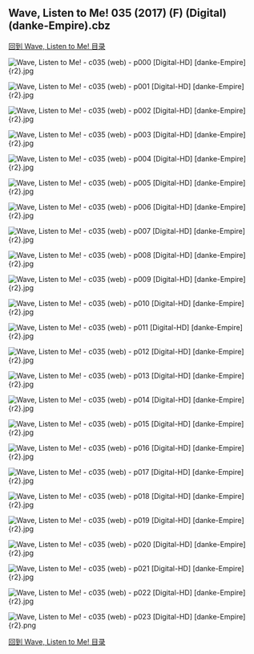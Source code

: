 ## Wave, Listen to Me! 035 (2017) (F) (Digital) (danke-Empire).cbz


[回到 Wave, Listen to Me! 目录](https://github.com/alicewish/markdown/blob/master/series/Wave-Listen-to-Me.md)


![Wave, Listen to Me! - c035 (web) - p000 [Digital-HD] [danke-Empire]{r2}.jpg](https://wx1.sinaimg.cn/large/6a9fdecagy1fm6dfqu6q2j21kw29dx6p.jpg)

![Wave, Listen to Me! - c035 (web) - p001 [Digital-HD] [danke-Empire]{r2}.jpg](https://wx1.sinaimg.cn/large/6a9fdecagy1fm6dfwl6t7j21kw28zx6p.jpg)

![Wave, Listen to Me! - c035 (web) - p002 [Digital-HD] [danke-Empire]{r2}.jpg](https://wx1.sinaimg.cn/large/6a9fdecagy1fm6dg2u294j21kw28z1ky.jpg)

![Wave, Listen to Me! - c035 (web) - p003 [Digital-HD] [danke-Empire]{r2}.jpg](https://wx1.sinaimg.cn/large/6a9fdecagy1fm6dg98syjj21kw28zb2a.jpg)

![Wave, Listen to Me! - c035 (web) - p004 [Digital-HD] [danke-Empire]{r2}.jpg](https://wx1.sinaimg.cn/large/6a9fdecagy1fm6dgfi978j21kw28zqv6.jpg)

![Wave, Listen to Me! - c035 (web) - p005 [Digital-HD] [danke-Empire]{r2}.jpg](https://wx1.sinaimg.cn/large/6a9fdecagy1fm6dgk0aebj21kw28znpd.jpg)

![Wave, Listen to Me! - c035 (web) - p006 [Digital-HD] [danke-Empire]{r2}.jpg](https://wx1.sinaimg.cn/large/6a9fdecagy1fm6dgpi7yoj21kw28z7wi.jpg)

![Wave, Listen to Me! - c035 (web) - p007 [Digital-HD] [danke-Empire]{r2}.jpg](https://wx1.sinaimg.cn/large/6a9fdecagy1fm6dgu3ep6j21kw28znpd.jpg)

![Wave, Listen to Me! - c035 (web) - p008 [Digital-HD] [danke-Empire]{r2}.jpg](https://wx1.sinaimg.cn/large/6a9fdecagy1fm6dh0vidpj21kw28zkjm.jpg)

![Wave, Listen to Me! - c035 (web) - p009 [Digital-HD] [danke-Empire]{r2}.jpg](https://wx1.sinaimg.cn/large/6a9fdecagy1fm6dh6px1aj21kw28ze82.jpg)

![Wave, Listen to Me! - c035 (web) - p010 [Digital-HD] [danke-Empire]{r2}.jpg](https://wx1.sinaimg.cn/large/6a9fdecagy1fm6dhbjifvj21kw28zx6p.jpg)

![Wave, Listen to Me! - c035 (web) - p011 [Digital-HD] [danke-Empire]{r2}.jpg](https://wx1.sinaimg.cn/large/6a9fdecagy1fm6dhgw4v4j21kw28z4qq.jpg)

![Wave, Listen to Me! - c035 (web) - p012 [Digital-HD] [danke-Empire]{r2}.jpg](https://wx1.sinaimg.cn/large/6a9fdecagy1fm6dhlv8arj21kw28zkjl.jpg)

![Wave, Listen to Me! - c035 (web) - p013 [Digital-HD] [danke-Empire]{r2}.jpg](https://wx1.sinaimg.cn/large/6a9fdecagy1fm6dhr8zzaj21kw28zx6p.jpg)

![Wave, Listen to Me! - c035 (web) - p014 [Digital-HD] [danke-Empire]{r2}.jpg](https://wx1.sinaimg.cn/large/6a9fdecagy1fm6dhvoetvj21kw28zkjl.jpg)

![Wave, Listen to Me! - c035 (web) - p015 [Digital-HD] [danke-Empire]{r2}.jpg](https://wx1.sinaimg.cn/large/6a9fdecagy1fm6di0xxmrj21kw28zx6p.jpg)

![Wave, Listen to Me! - c035 (web) - p016 [Digital-HD] [danke-Empire]{r2}.jpg](https://wx1.sinaimg.cn/large/6a9fdecagy1fm6di5yxzdj21kw28znpd.jpg)

![Wave, Listen to Me! - c035 (web) - p017 [Digital-HD] [danke-Empire]{r2}.jpg](https://wx1.sinaimg.cn/large/6a9fdecagy1fm6diamaj2j21kw28znpd.jpg)

![Wave, Listen to Me! - c035 (web) - p018 [Digital-HD] [danke-Empire]{r2}.jpg](https://wx1.sinaimg.cn/large/6a9fdecagy1fm6difpw19j21kw28znpd.jpg)

![Wave, Listen to Me! - c035 (web) - p019 [Digital-HD] [danke-Empire]{r2}.jpg](https://wx1.sinaimg.cn/large/6a9fdecagy1fm6dip8qnvj21kw28zqv5.jpg)

![Wave, Listen to Me! - c035 (web) - p020 [Digital-HD] [danke-Empire]{r2}.jpg](https://wx1.sinaimg.cn/large/6a9fdecagy1fm6ditq2f3j21kw28ze81.jpg)

![Wave, Listen to Me! - c035 (web) - p021 [Digital-HD] [danke-Empire]{r2}.jpg](https://wx1.sinaimg.cn/large/6a9fdecagy1fm6diy3hyrj21kw28zkjl.jpg)

![Wave, Listen to Me! - c035 (web) - p022 [Digital-HD] [danke-Empire]{r2}.jpg](https://wx1.sinaimg.cn/large/6a9fdecagy1fm6dj2xuetj21kw28znpd.jpg)

![Wave, Listen to Me! - c035 (web) - p023 [Digital-HD] [danke-Empire]{r2}.png](https://wx1.sinaimg.cn/large/6a9fdecagy1flwuri7xzij21kw28z0ou.jpg)

[回到 Wave, Listen to Me! 目录](https://github.com/alicewish/markdown/blob/master/series/Wave-Listen-to-Me.md)


